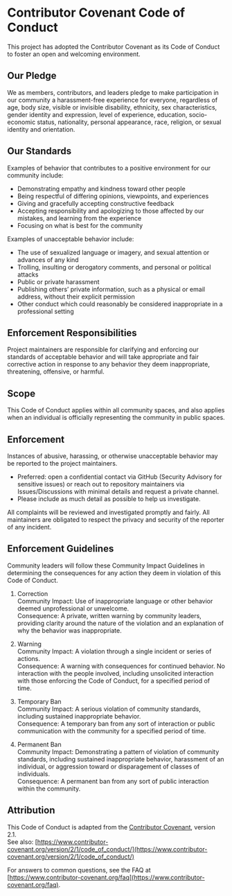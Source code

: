 # Contributor Covenant Code of Conduct

This project has adopted the Contributor Covenant as its Code of Conduct to foster an open and welcoming environment.

## Our Pledge
We as members, contributors, and leaders pledge to make participation in our community a harassment-free experience for everyone, regardless of age, body size, visible or invisible disability, ethnicity, sex characteristics, gender identity and expression, level of experience, education, socio-economic status, nationality, personal appearance, race, religion, or sexual identity and orientation.

## Our Standards
Examples of behavior that contributes to a positive environment for our community include:
- Demonstrating empathy and kindness toward other people
- Being respectful of differing opinions, viewpoints, and experiences
- Giving and gracefully accepting constructive feedback
- Accepting responsibility and apologizing to those affected by our mistakes, and learning from the experience
- Focusing on what is best for the community

Examples of unacceptable behavior include:
- The use of sexualized language or imagery, and sexual attention or advances of any kind
- Trolling, insulting or derogatory comments, and personal or political attacks
- Public or private harassment
- Publishing others’ private information, such as a physical or email address, without their explicit permission
- Other conduct which could reasonably be considered inappropriate in a professional setting

## Enforcement Responsibilities
Project maintainers are responsible for clarifying and enforcing our standards of acceptable behavior and will take appropriate and fair corrective action in response to any behavior they deem inappropriate, threatening, offensive, or harmful.

## Scope
This Code of Conduct applies within all community spaces, and also applies when an individual is officially representing the community in public spaces.

## Enforcement
Instances of abusive, harassing, or otherwise unacceptable behavior may be reported to the project maintainers.
- Preferred: open a confidential contact via GitHub (Security Advisory for sensitive issues) or reach out to repository maintainers via Issues/Discussions with minimal details and request a private channel.
- Please include as much detail as possible to help us investigate.

All complaints will be reviewed and investigated promptly and fairly. All maintainers are obligated to respect the privacy and security of the reporter of any incident.

## Enforcement Guidelines
Community leaders will follow these Community Impact Guidelines in determining the consequences for any action they deem in violation of this Code of Conduct.

1) Correction  
Community Impact: Use of inappropriate language or other behavior deemed unprofessional or unwelcome.  
Consequence: A private, written warning by community leaders, providing clarity around the nature of the violation and an explanation of why the behavior was inappropriate.

2) Warning  
Community Impact: A violation through a single incident or series of actions.  
Consequence: A warning with consequences for continued behavior. No interaction with the people involved, including unsolicited interaction with those enforcing the Code of Conduct, for a specified period of time.

3) Temporary Ban  
Community Impact: A serious violation of community standards, including sustained inappropriate behavior.  
Consequence: A temporary ban from any sort of interaction or public communication with the community for a specified period of time.

4) Permanent Ban  
Community Impact: Demonstrating a pattern of violation of community standards, including sustained inappropriate behavior, harassment of an individual, or aggression toward or disparagement of classes of individuals.  
Consequence: A permanent ban from any sort of public interaction within the community.

## Attribution
This Code of Conduct is adapted from the [Contributor Covenant](https://www.contributor-covenant.org), version 2.1.  
See also: [https://www.contributor-covenant.org/version/2/1/code_of_conduct/](https://www.contributor-covenant.org/version/2/1/code_of_conduct/)

For answers to common questions, see the FAQ at [https://www.contributor-covenant.org/faq](https://www.contributor-covenant.org/faq).
